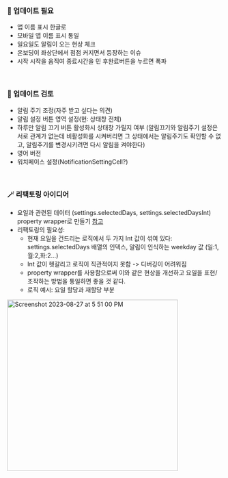 ### 🔧 업데이트 필요

- 앱 이름 표시 한글로
- 모바일 앱 이름 표시 통일
- 일요일도 알림이 오는 현상 체크
- 온보딩이 좌상단에서 점점 커지면서 등장하는 이슈 
- 시작 시작을 움직여 종료시간을 민 후완료버튼을 누르면 폭파

</br>

### 🚦 업데이트 검토

- 알림 주기 조정(자주 받고 싶다는 의견)
- 알림 설정 버튼 영역 설정(현: 상태창 전체)
- 하루만 알림 끄기 버튼 활성화시 상태창 가릴지 여부
(알림끄기와 알림주기 설정은 서로 관계가 없는데 비활성화를 시켜버리면 그 상태에서는 알림주기도 확인할 수 없고, 알림주기를 변경시키려면 다시 알림을 켜야한다)
- 영어 버전
- 워치페이스 설정(NotificationSettingCell?)

</br>

### 🪄 리팩토링 아이디어
- 요일과 관련된 데이터 (settings.selectedDays, settings.selectedDaysInt) property wrapper로 만들기 [참고](https://zeddios.tistory.com/1221)
- 리팩토링의 필요성: 
  - 현재 요일을 건드리는 로직에서 두 가지 Int 값이 섞여 있다: settings.selectedDays 배열의 인덱스, 알림이 인식하는 weekday 값 (일:1,월:2,화:2...)
  - Int 값이 헷갈리고 로직이 직관적이지 못함 -> 디버깅이 어려워짐
  - property wrapper를 사용함으로써 이와 같은 현상을 개선하고 요일을 표현/조작하는 방법을 통일하면 좋을 것 같다.
  - 로직 예시: 요일 할당과 재할당 부분
<img width="400" alt="Screenshot 2023-08-27 at 5 51 00 PM" src="https://github.com/lianne-b/filmFilter/assets/89244357/604219e9-cc86-428e-a26e-9f7b7e8613f6">
